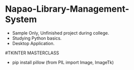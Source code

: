 # Napao-Library-Management-System
- Sample Only, Unfinished project during college.
- Studying Python basics.
- Desktop Application.

#TKINTER MASTERCLASS
- pip install pillow (from PIL import Image, ImageTk)
